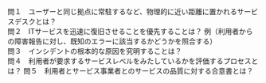 問１　ユーザーと同じ拠点に常駐するなど、物理的に近い距離に置かれるサービスデスクとは？  
問２　ITサービスを迅速に復旧させることを優先することは？  例（利用者からの障害報告に対し、既知のエラーに該当するかどうかを照合する）  
問３　インシデントの根本的な原因を究明することは？  
問４　利用者が要求するサービスレベルをみたしているかを評価するプロセスとは？
問５　利用者とサービス事業者とのサービスの品質に対する合意書とは？
